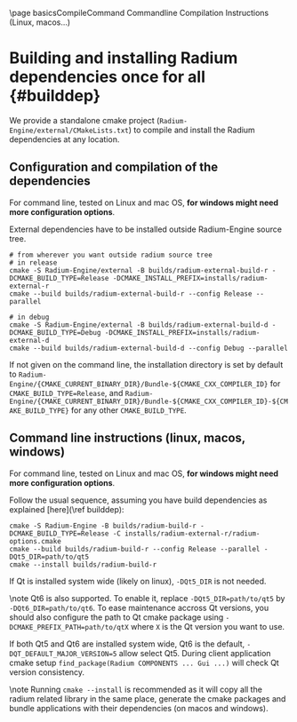 \page basicsCompileCommand Commandline Compilation Instructions (Linux, macos...)

# Building and installing Radium dependencies once for all {#builddep}

We provide a standalone cmake project (`Radium-Engine/external/CMakeLists.txt`) to compile and install the Radium dependencies at any location.

## Configuration and compilation of the dependencies

For command line, tested on Linux and mac OS, **for windows might need more configuration options**.

External dependencies have to be installed outside Radium-Engine source tree.

~~~{.bash}
# from wherever you want outside radium source tree
# in release
cmake -S Radium-Engine/external -B builds/radium-external-build-r -DCMAKE_BUILD_TYPE=Release -DCMAKE_INSTALL_PREFIX=installs/radium-external-r
cmake --build builds/radium-external-build-r --config Release --parallel

# in debug
cmake -S Radium-Engine/external -B builds/radium-external-build-d -DCMAKE_BUILD_TYPE=Debug -DCMAKE_INSTALL_PREFIX=installs/radium-external-d
cmake --build builds/radium-external-build-d --config Debug --parallel
~~~

If not given on the command line, the installation directory is set by default to `Radium-Engine/{CMAKE_CURRENT_BINARY_DIR}/Bundle-${CMAKE_CXX_COMPILER_ID}` for `CMAKE_BUILD_TYPE=Release`, and  `Radium-Engine/{CMAKE_CURRENT_BINARY_DIR}/Bundle-${CMAKE_CXX_COMPILER_ID}-${CMAKE_BUILD_TYPE}` for any other `CMAKE_BUILD_TYPE`.

## Command line instructions (linux, macos, windows)

For command line, tested on Linux and mac OS, **for windows might need more configuration options**.

Follow the usual sequence, assuming you have build dependencies as explained [here](\ref builddep):

~~~{.bash}
cmake -S Radium-Engine -B builds/radium-build-r -DCMAKE_BUILD_TYPE=Release -C installs/radium-external-r/radium-options.cmake
cmake --build builds/radium-build-r --config Release --parallel -DQt5_DIR=path/to/qt5
cmake --install builds/radium-build-r
~~~

If Qt is installed system wide (likely on linux), `-DQt5_DIR` is not needed.

\note Qt6 is also supported. To enable it, replace `-DQt5_DIR=path/to/qt5` by `-DQt6_DIR=path/to/qt6`. To ease maintenance accross Qt versions, you should also configure the path to Qt cmake package using `-DCMAKE_PREFIX_PATH=path/to/qtX` where `X` is the Qt version you want to use.

If both Qt5 and Qt6 are installed system wide, Qt6 is the default, `-DQT_DEFAULT_MAJOR_VERSION=5` allow select Qt5. During client application cmake setup `find_package(Radium COMPONENTS ... Gui ...)` will check Qt version consistency.

\note Running `cmake --install` is recommended as it will copy all the radium related library in the same place,
generate the cmake packages and bundle applications with their dependencies (on macos and windows).

